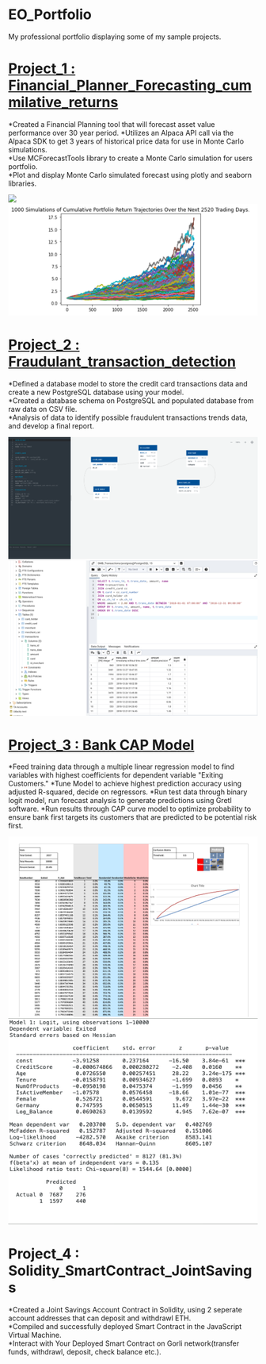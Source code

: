 # EO_Portfolio
My professional portfolio displaying some of my sample projects.

# [Project_1 : Financial_Planner_Forecasting_cummilative_returns](https://github.com/EOndarza/Financial_Planner/tree/main)
*Created a Financial Planning tool that will forecast asset value performance over 30 year period.
*Utilizes an Alpaca API call via the Alpaca SDK to get 3 years of historical price data for use in Monte Carlo simulations.  
*Use MCForecastTools library to create a Monte Carlo simulation for users portfolio.  
*Plot and display Monte Carlo simulated forecast using plotly and seaborn libraries. 

![](Crypto_Pie.png)
![](https://github.com/EOndarza/EO_Portfolio/blob/main/images/Fin_Plan_photos/10_Y.png)

# [Project_2 : Fraudulant_transaction_detection](https://github.com/EOndarza/Fraudulant_transaction_detection/tree/main)
*Defined a database model to store the credit card transactions data and create a new PostgreSQL database using your model.  
*Created a database schema on PostgreSQL and populated database from raw data on CSV file.  
*Analysis of data to identify possible fraudulent transactions trends data, and develop a final report.

![](https://github.com/EOndarza/EO_Portfolio/blob/main/images/Screenshot%202023-08-26%20at%208.52.03%20PM.png)
![](https://github.com/EOndarza/EO_Portfolio/blob/main/images/Join-Query.png)

# [Project_3 : Bank CAP Model](https://github.com/EOndarza/CAP-Project/tree/main)
*Feed training data through a multiple linear regression model to find variables with highest coefficients for dependent variable "Exiting Customers." 
*Tune Model to achieve highest prediction accuracy using adjusted R-squared, decide on regressors. 
*Run test data through binary logit model, run forecast analysis to generate predictions using Gretl software. 
*Run results through CAP curve model to optimize probability to ensure bank first targets its customers that are predicted to be potential risk first. 

![](https://github.com/EOndarza/CAP-Project/blob/main/Screenshot%202023-12-01%20at%2012.11.36%20AM.png)
![](https://github.com/EOndarza/CAP-Project/blob/main/Screenshot%202023-12-01%20at%2012.19.34%20AM.png)

# Project_4 : Solidity_SmartContract_JointSavings
*Created a Joint Savings Account Contract in Solidity, using 2 seperate account addresses that can deposit and withdrawl ETH.  
*Compiled and successfully deployed Smart Contract in the JavaScript Virtual Machine.   
*Interact with Your Deployed Smart Contract on Gorli network(transfer funds, withdrawl, deposit, check balance etc.).  



